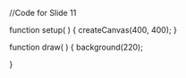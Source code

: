 //Code for Slide 11

function setup( ) {
  createCanvas(400, 400);
}

function draw( ) {
  background(220); 

}
